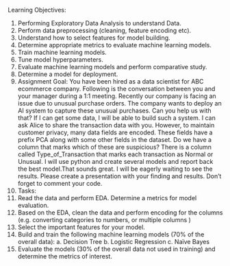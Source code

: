 Learning Objectives:
1. Performing Exploratory Data Analysis to understand Data.
2. Perform data preprocessing (cleaning, feature encoding etc).
3. Understand how to select features for model building.
4. Determine appropriate metrics to evaluate machine learning models.
5. Train machine learning models.
6. Tune model hyperparameters.
7. Evaluate machine learning models and perform comparative study.
8. Determine a model for deployment.
2. Assignment Goal:
You have been hired as a data scientist for ABC ecommerce company. Following is the
conversation between you and your manager during a 1:1 meeting.
Recently our company is facing an issue due to unusual purchase orders.
The company wants to deploy an AI system to capture these unusual purchases. Can you help
us with that?
If I can get some data, I will be able to build such a system.
I can ask Alice to share the transaction data with you. However, to maintain customer privacy,
many data fields are encoded. These fields have a prefix PCA along with some other fields in
the dataset.
Do we have a column that marks which of these are suspicious?
There is a column called Type_of_Transaction that marks each transaction as Normal or
Unusual.
I will use python and create several models and report back the best model.That sounds great. I will be eagerly waiting to see the results. Please create a presentation with
your finding and results. Don’t forget to comment your code.
3. Tasks:
1. Read the data and perform EDA. Determine a metrics for model evaluation.
2. Based on the EDA, clean the data and perform encoding for the columns (e.g. converting
categories to numbers, or multiple columns )
3. Select the important features for your model.
4. Build and train the following machine learning models (70% of the overall data):
a. Decision Tree
b. Logistic Regression
c. Naïve Bayes
5. Evaluate the models (30% of the overall data not used in training) and determine the metrics of
interest.
